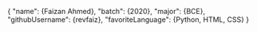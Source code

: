 {
  "name": {Faizan Ahmed},
  "batch": {2020},
  "major": {BCE},
  "githubUsername": {revfaiz},
  "favoriteLanguage": {Python, HTML, CSS}
}